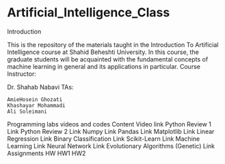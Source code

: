 # Artificial_Intelligence_Class
Introduction

This is the repository of the materials taught in the Introduction To Artificial Intelligence course at Shahid Beheshti University. In this course, the graduate students will be acquainted with the fundamental concepts of machine learning in general and its applications in particular.
Course Instructor:

Dr. Shahab Nabavi
TAs:

    AmieHosein Ghozati
    Khashayar Mohammadi
    Ali Soleimani

Programming labs videos and codes
Content 	Video link
Python Review 1 	Link
Python Review 2 	Link
Numpy 	Link
Pandas 	Link
Matplotlib 	Link
Linear Regression 	Link
Binary Classification 	Link
Scikit-Learn 	Link
Machine Learning 	Link
Neural Network 	Link
Evolutionary Algorithms (Genetic) 	Link
Assignments
HW
HW1
HW2
